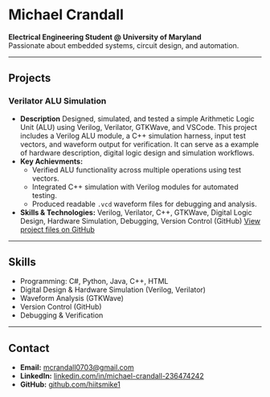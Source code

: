 # Michael Crandall
**Electrical Engineering Student @ University of Maryland**  
Passionate about embedded systems, circuit design, and automation.

---

## Projects
### Verilator ALU Simulation 
- **Description** Designed, simulated, and tested a simple Arithmetic Logic Unit (ALU) using Verilog, Verilator, GTKWave, and VSCode. This project includes a Verilog ALU module, a C++ simulation harness, input test vectors, and waveform output for verification. It can serve as a example of hardware description, digital logic design and simulation workflows.
- **Key Achievments:**
  - Verified ALU functionality across multiple operations using test vectors.  
  - Integrated C++ simulation with Verilog modules for automated testing.  
  - Produced readable `.vcd` waveform files for debugging and analysis.
- **Skills & Technologies:** Verilog, Verilator, C++, GTKWave, Digital Logic Design, Hardware Simulation, Debugging, Version Control (GitHub)
[View project files on GitHub](https://github.com/hiitsmike1/michaelcrandall.github.io/tree/main/alu_verilator)

---

## Skills
- Programming: C#, Python, Java, C++, HTML
- Digital Design & Hardware Simulation (Verilog, Verilator)
- Waveform Analysis (GTKWave)
- Version Control (GitHub)
- Debugging & Verification
  
---

## Contact
- **Email:** [mcrandall0703@gmail.com](mailto:mcrandall0703@gmail.com)
- **LinkedIn:** [linkedin.com/in/michael-crandall-236474242](https://www.linkedin.com/in/michael-crandall-236474242)
- **GitHub:** [github.com/hiitsmike1](https://github.com/hiitsmike1) 
